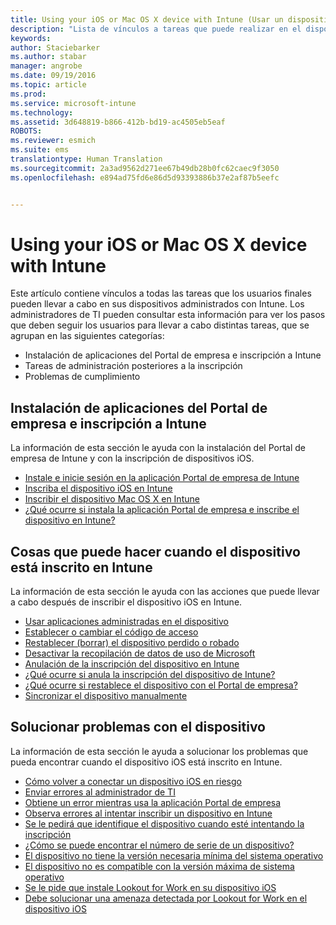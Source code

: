 ```yaml
---
title: Using your iOS or Mac OS X device with Intune (Usar un dispositivo iOS o Mac OS X con Intune) | Microsoft Intune
description: "Lista de vínculos a tareas que puede realizar en el dispositivo móvil iOS o Mac OS X cuando este está inscrito en Intune"
keywords: 
author: Staciebarker
ms.author: stabar
manager: angrobe
ms.date: 09/19/2016
ms.topic: article
ms.prod: 
ms.service: microsoft-intune
ms.technology: 
ms.assetid: 3d648819-b866-412b-bd19-ac4505eb5eaf
ROBOTS: 
ms.reviewer: esmich
ms.suite: ems
translationtype: Human Translation
ms.sourcegitcommit: 2a3ad9562d271ee67b49db28b0fc62caec9f3050
ms.openlocfilehash: e894ad75fd6e86d5d93393886b37e2af87b5eefc


---
```


# Using your iOS or Mac OS X device with Intune

Este artículo contiene vínculos a todas las tareas que los usuarios finales pueden llevar a cabo en sus dispositivos administrados con Intune. Los administradores de TI pueden consultar esta información para ver los pasos que deben seguir los usuarios para llevar a cabo distintas tareas, que se agrupan en las siguientes categorías:
- Instalación de aplicaciones del Portal de empresa e inscripción a Intune
- Tareas de administración posteriores a la inscripción
- Problemas de cumplimiento

## Instalación de aplicaciones del Portal de empresa e inscripción a Intune

La información de esta sección le ayuda con la instalación del Portal de empresa de Intune y con la inscripción de dispositivos iOS.

- [Instale e inicie sesión en la aplicación Portal de empresa de Intune](install-and-sign-in-to-the-intune-company-portal-app-ios.md)
- [Inscriba el dispositivo iOS en Intune](enroll-your-device-in-intune-ios.md)
- [Inscribir el dispositivo Mac OS X en Intune](enroll-your-device-in-intune-mac-os-x.md)
- [¿Qué ocurre si instala la aplicación Portal de empresa e inscribe el dispositivo en Intune?](what-happens-if-you-install-the-Company-Portal-app-and-enroll-your-device-in-intune-ios.md)

## Cosas que puede hacer cuando el dispositivo está inscrito en Intune

La información de esta sección le ayuda con las acciones que puede llevar a cabo después de inscribir el dispositivo iOS en Intune.

- [Usar aplicaciones administradas en el dispositivo](use-managed-apps-on-your-device-ios.md)
- [Establecer o cambiar el código de acceso](set-or-change-your-passcode-ios.md)
- [Restablecer (borrar) el dispositivo perdido o robado](reset-erase-your-lost-or-stolen-device-ios.md)
- [Desactivar la recopilación de datos de uso de Microsoft](turn-off-microsoft-usage-data-collection-ios.md)
- [Anulación de la inscripción del dispositivo en Intune](unenroll-your-device-from-intune-ios.md)
- [¿Qué ocurre si anula la inscripción del dispositivo de Intune?](what-happens-if-you-unenroll-your-device-from-intune-ios.md)
- [¿Qué ocurre si restablece el dispositivo con el Portal de empresa?](what-happens-if-you-reset-your-device-using-the-company-portal-ios.md)
- [Sincronizar el dispositivo manualmente](sync-your-device-manually-ios.md)

## Solucionar problemas con el dispositivo

La información de esta sección le ayuda a solucionar los problemas que pueda encontrar cuando el dispositivo iOS está inscrito en Intune.

- [Cómo volver a conectar un dispositivo iOS en riesgo](how-to-reconnect-a-compromised-ios-device.md)
- [Enviar errores al administrador de TI](send-errors-to-your-it-admin-ios.md)
- [Obtiene un error mientras usa la aplicación Portal de empresa](you-get-an-error-while-using-the-company-portal-app-ios.md)
- [Observa errores al intentar inscribir un dispositivo en Intune](you-see-errors-while-trying-to-enroll-your-device-in-intune-ios.md)
- [Se le pedirá que identifique el dispositivo cuando esté intentando la inscripción](you-are-asked-to-identify-your-device-when-trying-to-enroll-ios.md)
- [¿Cómo se puede encontrar el número de serie de un dispositivo?](how-do-i-find-the-serial-number-on-my-device-ios.md)
- [El dispositivo no tiene la versión necesaria mínima del sistema operativo](device-doesnt-have-the-required-minimum-operating-system-version-ios.md)
- [El dispositivo no es compatible con la versión máxima de sistema operativo](device-doesnt-comply-with-the-maximum-operating-system-version-ios.md)
- [Se le pide que instale Lookout for Work en su dispositivo iOS](you-are-prompted-to-install-lookout-for-work-ios.md)
- [Debe solucionar una amenaza detectada por Lookout for Work en el dispositivo iOS](you-need-to-resolve-a-threat-found-by-lookout-for-work-ios.md)



<!--HONumber=Oct16_HO2-->


